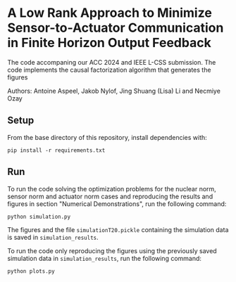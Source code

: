 # A Low Rank Approach to Minimize Sensor-to-Actuator Communication in Finite Horizon Output Feedback

The code accompaning our ACC 2024 and IEEE L-CSS submission. The code implements the causal factorization algorithm that generates the figures

Authors: Antoine Aspeel, Jakob Nylof, Jing Shuang (Lisa) Li and Necmiye Ozay

## Setup
From the base directory of this repository, install dependencies with:
~~~~
pip install -r requirements.txt
~~~~

## Run
To run the code solving the optimization problems for the nuclear norm, sensor norm and actuator norm cases and reproducing the results and figures in section "Numerical Demonstrations", run the following command:
~~~~
python simulation.py
~~~~

The figures and the file `simulationT20.pickle` containing the simulation data is saved in `simulation_results`.

To run the code only reproducing the figures using the previously saved simulation data in `simulation_results`, run the following command:
~~~~
python plots.py
~~~~

